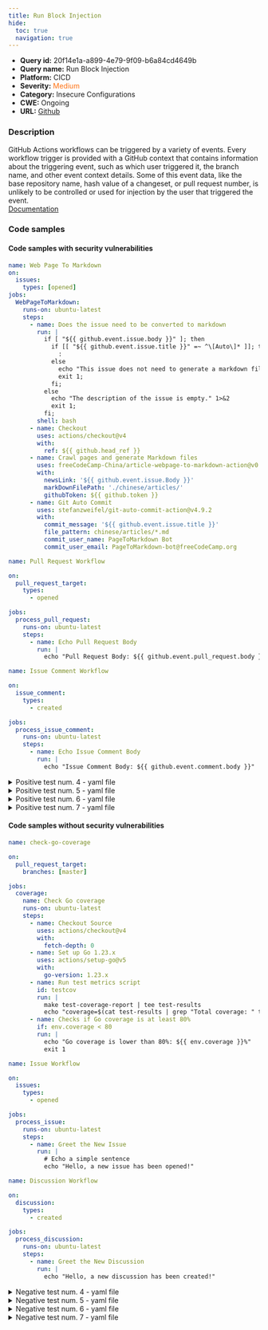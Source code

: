 ```yaml
---
title: Run Block Injection
hide:
  toc: true
  navigation: true
---
```


<style>
  .highlight .hll {
    background-color: #ff171742;
  }
  .md-content {
    max-width: 1100px;
    margin: 0 auto;
  }
</style>

-   **Query id:** 20f14e1a-a899-4e79-9f09-b6a84cd4649b
-   **Query name:** Run Block Injection
-   **Platform:** CICD
-   **Severity:** <span style="color:#ff7213">Medium</span>
-   **Category:** Insecure Configurations
-   **CWE:** Ongoing
-   **URL:** [Github](https://github.com/Checkmarx/kics/tree/master/assets/queries/cicd/github/run_block_injection)

### Description
GitHub Actions workflows can be triggered by a variety of events. Every workflow trigger is provided with a GitHub context that contains information about the triggering event, such as which user triggered it, the branch name, and other event context details. Some of this event data, like the base repository name, hash value of a changeset, or pull request number, is unlikely to be controlled or used for injection by the user that triggered the event.<br>
[Documentation](https://securitylab.github.com/research/github-actions-untrusted-input/)

### Code samples
#### Code samples with security vulnerabilities
```yaml title="Positive test num. 1 - yaml file" hl_lines="10"
name: Web Page To Markdown
on:
  issues:
    types: [opened]
jobs:
  WebPageToMarkdown:
    runs-on: ubuntu-latest
    steps:
      - name: Does the issue need to be converted to markdown
        run: |
          if [ "${{ github.event.issue.body }}" ]; then
            if [[ "${{ github.event.issue.title }}" =~ ^\[Auto\]* ]]; then
              :
            else
              echo "This issue does not need to generate a markdown file." 1>&2
              exit 1;
            fi;
          else
            echo "The description of the issue is empty." 1>&2
            exit 1;
          fi;
        shell: bash
      - name: Checkout
        uses: actions/checkout@v4
        with:
          ref: ${{ github.head_ref }}
      - name: Crawl pages and generate Markdown files
        uses: freeCodeCamp-China/article-webpage-to-markdown-action@v0.1.8
        with:
          newsLink: '${{ github.event.issue.Body }}'
          markDownFilePath: './chinese/articles/'
          githubToken: ${{ github.token }}
      - name: Git Auto Commit
        uses: stefanzweifel/git-auto-commit-action@v4.9.2
        with:
          commit_message: '${{ github.event.issue.title }}'
          file_pattern: chinese/articles/*.md
          commit_user_name: PageToMarkdown Bot
          commit_user_email: PageToMarkdown-bot@freeCodeCamp.org

```
```yaml title="Positive test num. 2 - yaml file" hl_lines="13"
name: Pull Request Workflow

on:
  pull_request_target:
    types:
      - opened

jobs:
  process_pull_request:
    runs-on: ubuntu-latest
    steps:
      - name: Echo Pull Request Body
        run: |
          echo "Pull Request Body: ${{ github.event.pull_request.body }}"


```
```yaml title="Positive test num. 3 - yaml file" hl_lines="13"
name: Issue Comment Workflow

on:
  issue_comment:
    types:
      - created

jobs:
  process_issue_comment:
    runs-on: ubuntu-latest
    steps:
      - name: Echo Issue Comment Body
        run: |
          echo "Issue Comment Body: ${{ github.event.comment.body }}"

```
<details><summary>Positive test num. 4 - yaml file</summary>

```yaml hl_lines="13"
name: Discussion Workflow

on:
  discussion:
    types:
      - created

jobs:
  process_discussion:
    runs-on: ubuntu-latest
    steps:
      - name: Echo Discussion Title
        run: |
          echo "Discussion Title: ${{ github.event.discussion.title }}"

```
</details>
<details><summary>Positive test num. 5 - yaml file</summary>

```yaml hl_lines="13"
name: Discussion Comment Workflow

on:
  discussion_comment:
    types:
      - created

jobs:
  process_discussion_comment:
    runs-on: ubuntu-latest
    steps:
      - name: Echo Discussion Comment Body
        run: |
          echo "Discussion Comment Body: ${{ github.event.comment.body }}"

```
</details>
<details><summary>Positive test num. 6 - yaml file</summary>

```yaml hl_lines="13"
name: Author Workflow

on:
  author:
    types:
      - created

jobs:
  process_author:
    runs-on: ubuntu-latest
    steps:
      - name: Echo Author's Username
        run: |
          echo "Author's Name: ${{ github.event.authors.name }}"

```
</details>
<details><summary>Positive test num. 7 - yaml file</summary>

```yaml hl_lines="13"
name: Workflow Run Workflow

on:
  workflow_run:
    workflows:
      - "Your Workflow Name" # Replace with the name of your specific workflow

jobs:
  process_workflow_run:
    runs-on: ubuntu-latest
    steps:
      - name: Echo Workflow Run Name
        run: |
          echo "Workflow Run Path: ${{ github.event.workflow.path }}"

```
</details>


#### Code samples without security vulnerabilities
```yaml title="Negative test num. 1 - yaml file"
name: check-go-coverage

on:
  pull_request_target:
    branches: [master]

jobs:
  coverage:
    name: Check Go coverage
    runs-on: ubuntu-latest
    steps:
      - name: Checkout Source
        uses: actions/checkout@v4
        with:
          fetch-depth: 0
      - name: Set up Go 1.23.x
        uses: actions/setup-go@v5
        with:
          go-version: 1.23.x
      - name: Run test metrics script
        id: testcov
        run: |
          make test-coverage-report | tee test-results
          echo "coverage=$(cat test-results | grep "Total coverage: " test-results | cut -d ":" -f 2 | bc)" >> $GITHUB_ENV
      - name: Checks if Go coverage is at least 80%
        if: env.coverage < 80
        run: |
          echo "Go coverage is lower than 80%: ${{ env.coverage }}%"
          exit 1

```
```yaml title="Negative test num. 2 - yaml file"
name: Issue Workflow

on:
  issues:
    types:
      - opened

jobs:
  process_issue:
    runs-on: ubuntu-latest
    steps:
      - name: Greet the New Issue
        run: |
          # Echo a simple sentence
          echo "Hello, a new issue has been opened!"

```
```yaml title="Negative test num. 3 - yaml file"
name: Discussion Workflow

on:
  discussion:
    types:
      - created

jobs:
  process_discussion:
    runs-on: ubuntu-latest
    steps:
      - name: Greet the New Discussion
        run: |
          echo "Hello, a new discussion has been created!"

```
<details><summary>Negative test num. 4 - yaml file</summary>

```yaml
name: Issue Comment Workflow

on:
  issue_comment:
    types:
      - created

jobs:
  process_issue_comment:
    runs-on: ubuntu-latest
    steps:
      - name: Greet the New Issue Comment
        run: |
          echo "Hello, a new issue comment has been created!"

```
</details>
<details><summary>Negative test num. 5 - yaml file</summary>

```yaml
name: Discussion Comment Workflow

on:
  discussion_comment:
    types:
      - created

jobs:
  process_discussion_comment:
    runs-on: ubuntu-latest
    steps:
      - name: Greet the New Discussion Comment
        run: |
          echo "Hello, a new discussion comment has been created!"

```
</details>
<details><summary>Negative test num. 6 - yaml file</summary>

```yaml
name: Author Workflow

on:
  author:
    types:
      - created

jobs:
  process_author:
    runs-on: ubuntu-latest
    steps:
      - name: Greet the New Author
        run: |
          echo "Hello, a new author has been created!"

```
</details>
<details><summary>Negative test num. 7 - yaml file</summary>

```yaml
name: Workflow Run Workflow

on:
  workflow_run:
    workflows:
      - "Your Workflow Name" # Replace with the name of your specific workflow

jobs:
  process_workflow_run:
    runs-on: ubuntu-latest
    steps:
      - name: Greet the New Workflow Run
        run: |
          echo "Hello, a new workflow run has started for 'Your Workflow Name'!"

```
</details>
